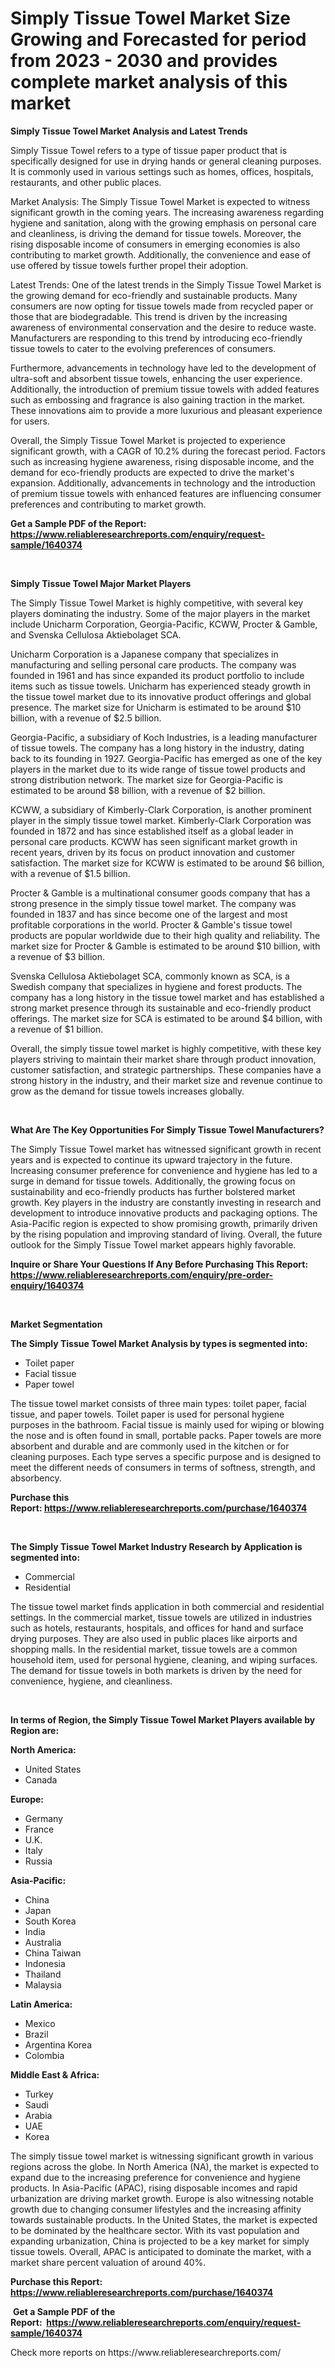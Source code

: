 <p><h1>Simply Tissue Towel Market Size Growing and Forecasted for period from 2023 - 2030 and provides complete market analysis of this market</h1></p><p><strong>Simply Tissue Towel Market Analysis and Latest Trends</strong></p>
<p><p>Simply Tissue Towel refers to a type of tissue paper product that is specifically designed for use in drying hands or general cleaning purposes. It is commonly used in various settings such as homes, offices, hospitals, restaurants, and other public places.</p><p>Market Analysis: The Simply Tissue Towel Market is expected to witness significant growth in the coming years. The increasing awareness regarding hygiene and sanitation, along with the growing emphasis on personal care and cleanliness, is driving the demand for tissue towels. Moreover, the rising disposable income of consumers in emerging economies is also contributing to market growth. Additionally, the convenience and ease of use offered by tissue towels further propel their adoption.</p><p>Latest Trends: One of the latest trends in the Simply Tissue Towel Market is the growing demand for eco-friendly and sustainable products. Many consumers are now opting for tissue towels made from recycled paper or those that are biodegradable. This trend is driven by the increasing awareness of environmental conservation and the desire to reduce waste. Manufacturers are responding to this trend by introducing eco-friendly tissue towels to cater to the evolving preferences of consumers.</p><p>Furthermore, advancements in technology have led to the development of ultra-soft and absorbent tissue towels, enhancing the user experience. Additionally, the introduction of premium tissue towels with added features such as embossing and fragrance is also gaining traction in the market. These innovations aim to provide a more luxurious and pleasant experience for users.</p><p>Overall, the Simply Tissue Towel Market is projected to experience significant growth, with a CAGR of 10.2% during the forecast period. Factors such as increasing hygiene awareness, rising disposable income, and the demand for eco-friendly products are expected to drive the market's expansion. Additionally, advancements in technology and the introduction of premium tissue towels with enhanced features are influencing consumer preferences and contributing to market growth.</p></p>
<p><strong>Get a Sample PDF of the Report:&nbsp; <a href="https://www.reliableresearchreports.com/enquiry/request-sample/1640374">https://www.reliableresearchreports.com/enquiry/request-sample/1640374</a></strong></p>
<p>&nbsp;</p>
<p><strong>Simply Tissue Towel Major Market Players</strong></p>
<p><p>The Simply Tissue Towel Market is highly competitive, with several key players dominating the industry. Some of the major players in the market include Unicharm Corporation, Georgia-Pacific, KCWW, Procter & Gamble, and Svenska Cellulosa Aktiebolaget SCA.</p><p>Unicharm Corporation is a Japanese company that specializes in manufacturing and selling personal care products. The company was founded in 1961 and has since expanded its product portfolio to include items such as tissue towels. Unicharm has experienced steady growth in the tissue towel market due to its innovative product offerings and global presence. The market size for Unicharm is estimated to be around $10 billion, with a revenue of $2.5 billion.</p><p>Georgia-Pacific, a subsidiary of Koch Industries, is a leading manufacturer of tissue towels. The company has a long history in the industry, dating back to its founding in 1927. Georgia-Pacific has emerged as one of the key players in the market due to its wide range of tissue towel products and strong distribution network. The market size for Georgia-Pacific is estimated to be around $8 billion, with a revenue of $2 billion.</p><p>KCWW, a subsidiary of Kimberly-Clark Corporation, is another prominent player in the simply tissue towel market. Kimberly-Clark Corporation was founded in 1872 and has since established itself as a global leader in personal care products. KCWW has seen significant market growth in recent years, driven by its focus on product innovation and customer satisfaction. The market size for KCWW is estimated to be around $6 billion, with a revenue of $1.5 billion.</p><p>Procter & Gamble is a multinational consumer goods company that has a strong presence in the simply tissue towel market. The company was founded in 1837 and has since become one of the largest and most profitable corporations in the world. Procter & Gamble's tissue towel products are popular worldwide due to their high quality and reliability. The market size for Procter & Gamble is estimated to be around $10 billion, with a revenue of $3 billion.</p><p>Svenska Cellulosa Aktiebolaget SCA, commonly known as SCA, is a Swedish company that specializes in hygiene and forest products. The company has a long history in the tissue towel market and has established a strong market presence through its sustainable and eco-friendly product offerings. The market size for SCA is estimated to be around $4 billion, with a revenue of $1 billion.</p><p>Overall, the simply tissue towel market is highly competitive, with these key players striving to maintain their market share through product innovation, customer satisfaction, and strategic partnerships. These companies have a strong history in the industry, and their market size and revenue continue to grow as the demand for tissue towels increases globally.</p></p>
<p>&nbsp;</p>
<p><strong>What Are The Key Opportunities For Simply Tissue Towel Manufacturers?</strong></p>
<p><p>The Simply Tissue Towel market has witnessed significant growth in recent years and is expected to continue its upward trajectory in the future. Increasing consumer preference for convenience and hygiene has led to a surge in demand for tissue towels. Additionally, the growing focus on sustainability and eco-friendly products has further bolstered market growth. Key players in the industry are constantly investing in research and development to introduce innovative products and packaging options. The Asia-Pacific region is expected to show promising growth, primarily driven by the rising population and improving standard of living. Overall, the future outlook for the Simply Tissue Towel market appears highly favorable.</p></p>
<p><strong>Inquire or Share Your Questions If Any Before Purchasing This Report: <a href="https://www.reliableresearchreports.com/enquiry/pre-order-enquiry/1640374">https://www.reliableresearchreports.com/enquiry/pre-order-enquiry/1640374</a></strong></p>
<p>&nbsp;</p>
<p><strong>Market Segmentation</strong></p>
<p><strong>The Simply Tissue Towel Market Analysis by types is segmented into:</strong></p>
<p><ul><li>Toilet paper</li><li>Facial tissue</li><li>Paper towel</li></ul></p>
<p><p>The tissue towel market consists of three main types: toilet paper, facial tissue, and paper towels. Toilet paper is used for personal hygiene purposes in the bathroom. Facial tissue is mainly used for wiping or blowing the nose and is often found in small, portable packs. Paper towels are more absorbent and durable and are commonly used in the kitchen or for cleaning purposes. Each type serves a specific purpose and is designed to meet the different needs of consumers in terms of softness, strength, and absorbency.</p></p>
<p><strong>Purchase this Report:&nbsp;<a href="https://www.reliableresearchreports.com/purchase/1640374">https://www.reliableresearchreports.com/purchase/1640374</a></strong></p>
<p>&nbsp;</p>
<p><strong>The Simply Tissue Towel Market Industry Research by Application is segmented into:</strong></p>
<p><ul><li>Commercial</li><li>Residential</li></ul></p>
<p><p>The tissue towel market finds application in both commercial and residential settings. In the commercial market, tissue towels are utilized in industries such as hotels, restaurants, hospitals, and offices for hand and surface drying purposes. They are also used in public places like airports and shopping malls. In the residential market, tissue towels are a common household item, used for personal hygiene, cleaning, and wiping surfaces. The demand for tissue towels in both markets is driven by the need for convenience, hygiene, and cleanliness.</p></p>
<p>&nbsp;</p>
<p><strong>In terms of Region, the Simply Tissue Towel Market Players available by Region are:</strong></p>
<p>
    <p> <strong> North America: </strong>
        <ul>
            <li>United States</li>
            <li>Canada</li>
        </ul>
        </p> 
    <p> <strong> Europe: </strong>
        <ul>
            <li>Germany</li>
            <li>France</li>
            <li>U.K.</li>
            <li>Italy</li>
            <li>Russia</li>
        </ul>
        </p> 
    <p> <strong> Asia-Pacific: </strong>
        <ul>
            <li>China</li>
            <li>Japan</li>
            <li>South Korea</li>
            <li>India</li>
            <li>Australia</li>
            <li>China Taiwan</li>
            <li>Indonesia</li>
            <li>Thailand</li>
            <li>Malaysia</li>
        </ul>
        </p> 
    <p> <strong> Latin America: </strong>
        <ul>
            <li>Mexico</li>
            <li>Brazil</li>
            <li>Argentina Korea</li>
            <li>Colombia</li>
        </ul>
        </p> 
    <p> <strong> Middle East & Africa: </strong>
        <ul>
            <li>Turkey</li>
            <li>Saudi</li>
            <li>Arabia</li>
            <li>UAE</li>
            <li>Korea</li>
        </ul>
    </p>
    </p>
<p><p>The simply tissue towel market is witnessing significant growth in various regions across the globe. In North America (NA), the market is expected to expand due to the increasing preference for convenience and hygiene products. In Asia-Pacific (APAC), rising disposable incomes and rapid urbanization are driving market growth. Europe is also witnessing notable growth due to changing consumer lifestyles and the increasing affinity towards sustainable products. In the United States, the market is expected to be dominated by the healthcare sector. With its vast population and expanding urbanization, China is projected to be a key market for simply tissue towels. Overall, APAC is anticipated to dominate the market, with a market share percent valuation of around 40%.</p></p>
<p><strong>Purchase this Report: <a href="https://www.reliableresearchreports.com/purchase/1640374">https://www.reliableresearchreports.com/purchase/1640374</a></strong></p>
<p>&nbsp;<strong>Get a Sample PDF of the Report:&nbsp;&nbsp;<a href="https://www.reliableresearchreports.com/enquiry/request-sample/1640374">https://www.reliableresearchreports.com/enquiry/request-sample/1640374</a></strong></p>
<p><strong></strong></p>
<p>Check more reports on https://www.reliableresearchreports.com/</p>